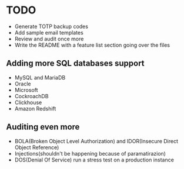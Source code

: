 # TODO
* Generate TOTP backup codes
* Add sample email templates
* Review and audit once more
* Write the README with a feature list section going over the files
## Adding more SQL databases support
* MySQL and MariaDB
* Oracle
* Microsoft
* CockroachDB
* Clickhouse
* Amazon Redshift
## Auditing even more
* BOLA(Broken Object Level Authorization) and IDOR(Insecure Direct Object Reference)
* Injections(shouldn't be happening because of paramatirazion)
* DOS(Denial Of Service) run a stress test on a production instance